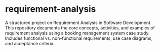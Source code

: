 # requirement-analysis
A structured project on Requirement Analysis in Software Development. This repository documents the core concepts, activities, and examples of requirement analysis using a booking management system case study. Includes functional vs. non-functional requirements, use case diagrams, and acceptance criteria.

